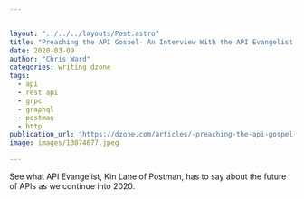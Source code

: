 ```yaml
---


layout: "../../../layouts/Post.astro"
title: "Preaching the API Gospel- An Interview With the API Evangelist, Kin Lane of..."
date: 2020-03-09
author: "Chris Ward"
categories: writing dzone
tags: 
  - api
  - rest api
  - grpc
  - graphql
  - postman
  - http
publication_url: "https://dzone.com/articles/-preaching-the-api-gospel-an-interview-with-the-ap"
image: images/13074677.jpeg

---
```

See what API Evangelist, Kin Lane of Postman, has to say about the future of APIs as we continue into 2020.

